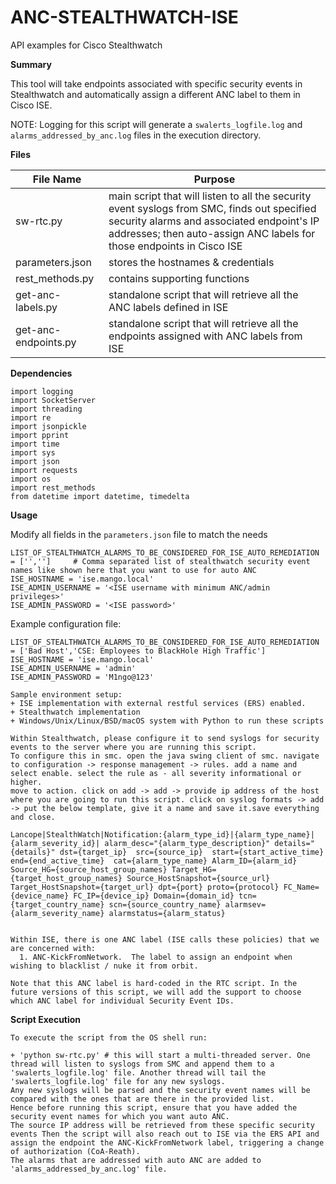 # ANC-STEALTHWATCH-ISE
API examples for Cisco Stealthwatch

**Summary**

This tool will take endpoints associated with specific security events in Stealthwatch and automatically assign a different ANC label to them in Cisco ISE.

NOTE: Logging for this script will generate a `swalerts_logfile.log` and `alarms_addressed_by_anc.log` files in the execution directory.

**Files**

| File Name | Purpose |
| --------- | ------- |
| sw-rtc.py | main script that will listen to all the security event syslogs from SMC, finds out specified security alarms and associated endpoint's IP addresses; then auto-assign ANC labels for those endpoints in Cisco ISE |
| parameters.json | stores the hostnames & credentials |
| rest_methods.py | contains supporting functions |
| get-anc-labels.py | standalone script that will retrieve all the ANC labels defined in ISE |
| get-anc-endpoints.py | standalone script that will retrieve all the endpoints assigned with ANC labels from ISE |


**Dependencies**

```
import logging
import SocketServer
import threading
import re
import jsonpickle
import pprint
import time
import sys
import json
import requests
import os
import rest_methods
from datetime import datetime, timedelta
```

**Usage**

Modify all fields in the `parameters.json` file to match the needs  

```
LIST_OF_STEALTHWATCH_ALARMS_TO_BE_CONSIDERED_FOR_ISE_AUTO_REMEDIATION = ['','']     # Comma separated list of stealthwatch security event names like shown here that you want to use for auto ANC
ISE_HOSTNAME = 'ise.mango.local'
ISE_ADMIN_USERNAME = '<ISE username with minimum ANC/admin privileges>'
ISE_ADMIN_PASSWORD = '<ISE password>'
```

Example configuration file:

```
LIST_OF_STEALTHWATCH_ALARMS_TO_BE_CONSIDERED_FOR_ISE_AUTO_REMEDIATION = ['Bad Host','CSE: Employees to BlackHole High Traffic']
ISE_HOSTNAME = 'ise.mango.local'
ISE_ADMIN_USERNAME = 'admin'
ISE_ADMIN_PASSWORD = 'M1ngo@123'
```

```
Sample environment setup:
+ ISE implementation with external restful services (ERS) enabled.
+ Stealthwatch implementation
+ Windows/Unix/Linux/BSD/macOS system with Python to run these scripts
```

```
Within Stealthwatch, please configure it to send syslogs for security events to the server where you are running this script.
To configure this in smc. open the java swing client of smc. navigate to configuration -> response management -> rules. add a name and select enable. select the rule as - all severity informational or higher.
move to action. click on add -> add -> provide ip address of the host where you are going to run this script. click on syslog formats -> add -> put the below template, give it a name and save it.save everything and close.

Lancope|StealthWatch|Notification:{alarm_type_id}|{alarm_type_name}|{alarm_severity_id}| alarm_desc="{alarm_type_description}" details="{details}" dst={target_ip}  src={source_ip}  start={start_active_time}  end={end_active_time}  cat={alarm_type_name} Alarm_ID={alarm_id} Source_HG={source_host_group_names} Target_HG={target_host_group_names} Source_HostSnapshot={source_url} Target_HostSnapshot={target_url} dpt={port} proto={protocol} FC_Name={device_name} FC_IP={device_ip} Domain={domain_id} tcn={target_country_name} scn={source_country_name} alarmsev={alarm_severity_name} alarmstatus={alarm_status}

  
Within ISE, there is one ANC label (ISE calls these policies) that we are concerned with:
  1. ANC-KickFromNetwork.  The label to assign an endpoint when wishing to blacklist / nuke it from orbit.

Note that this ANC label is hard-coded in the RTC script. In the future versions of this script, we will add the support to choose which ANC label for individual Security Event IDs.
```

**Script Execution**

```
To execute the script from the OS shell run:

+ 'python sw-rtc.py' # this will start a multi-threaded server. One thread will listen to syslogs from SMC and append them to a 'swalerts_logfile.log' file. Another thread will tail the 'swalerts_logfile.log' file for any new syslogs.
Any new syslogs will be parsed and the security event names will be compared with the ones that are there in the provided list.
Hence before running this script, ensure that you have added the security event names for which you want auto ANC.
The source IP address will be retrieved from these specific security events Then the script will also reach out to ISE via the ERS API and assign the endpoint the ANC-KickFromNetwork label, triggering a change of authorization (CoA-Reath).
The alarms that are addressed with auto ANC are added to 'alarms_addressed_by_anc.log' file.
```

